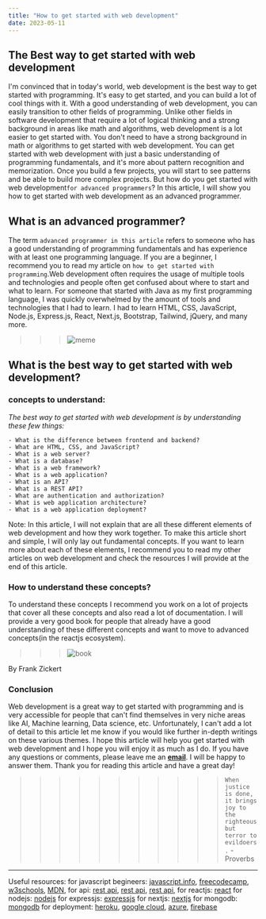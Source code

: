 ```yaml
---
title: "How to get started with web development"
date: 2023-05-11
---
```


## The Best way to get started with web development
 I'm convinced that in today's world, web development is the best way to get started with programming. It's easy to get started, and you can build a lot of cool things with it. With a good understanding of web development, you can easily transition to other fields of programming. Unlike other fields in software development that require a lot of logical thinking and a strong background in areas like math and algorithms, web development is a lot easier to get started with. You don't need to have a strong background in math or algorithms to get started with web development. You can get started with web development with just a basic understanding of programming fundamentals, and it's more about pattern recognition and memorization. Once you build a few projects, you will start to see patterns and be able to build more complex projects. But how do you get started with web development``for advanced programmers``? In this article, I will show you how to get started with web development as an advanced programmer.

## What is an advanced programmer?
The term ``advanced programmer in this article`` refers to someone who has a good understanding of programming fundamentals and has experience with at least one programming language. If you are a beginner, I recommend you to read my article on `how to get started with programming`.Web development often requires the usage of multiple tools and technologies and people often get confused about where to start and what to learn. For someone that started with Java as my first programming language, I was quickly overwhelmed by the amount of tools and technologies that I had to learn. I had to learn HTML, CSS, JavaScript, Node.js, Express.js, React, Next.js, Bootstrap, Tailwind, jQuery, and many more.

>>> ![meme](/meme1.jpg "Local Image")


## What is the best way to get started with web development?
### concepts to understand:

 *The best way to get started with web development is by understanding these few things:*

    - What is the difference between frontend and backend?
    - What are HTML, CSS, and JavaScript?
    - What is a web server?
    - What is a database?
    - What is a web framework?
    - What is a web application?
    - What is an API?
    - What is a REST API?
    - What are authentication and authorization?
    - What is web application architecture?
    - What is a web application deployment?

Note: In this article, I will not explain that are all these different elements of web development and how they work together. To make this article short and simple, I will only lay out fundamental concepts. If you want to learn more about each of these elements, I recommend you to read my other articles on web development and check the resources I will provide at the end of this article.

### How to understand these concepts?
To understand these concepts I recommend you work on a lot of projects that cover all these concepts and also read a lot of documentation. I will provide a very good book for people that already have a good understanding of these different concepts and want to move to advanced concepts(in the reactjs ecosystem).



>>> ![book](/download.jpg "Local1")

By Frank Zickert

### Conclusion
Web development is a great way to get started with programming and is very accessible for people that can't find themselves in very niche areas like AI, Machine learning, Data science, etc. Unfortunately, I can't add a lot of detail to this article let me know if you would like further in-depth writings on these various themes. I hope this article will help you get started with web development and I hope you will enjoy it as much as I do. If you have any questions or comments, please leave me an **[email](mailto:devjacques28i@gmail.com)**. I will be happy to answer them. Thank you for reading this article and have a great day!

                                                                                
>>>>>>>>>>>````When justice is done, it brings joy to the righteous but terror to evildoers.```` - Proverbs


-----------------------
Useful resources: for javascript begineers: [javascript.info](https://javascript.info/), [freecodecamp](https://www.freecodecamp.org/), [w3schools](https://www.w3schools.com/), [MDN](https://developer.mozilla.org/en-US/docs/Web/JavaScript), 
for api: [rest api](https://www.restapitutorial.com/), [rest api](https://www.restapitutorial.com/), [rest api](https://www.restapitutorial.com/),
for reactjs: [react](https://react.dev/)
for nodejs: [nodejs](https://nodejs.org/en/docs/)
for expressjs: [expressjs](https://expressjs.com/)
for nextjs: [nextjs](https://nextjs.org/docs/getting-started)
for mongodb: [mongodb](https://docs.mongodb.com/)
for deployment: [heroku](https://devcenter.heroku.com/), [google cloud](https://cloud.google.com/), [azure](https://azure.microsoft.com/en-us/), [firebase](https://firebase.google.com/)